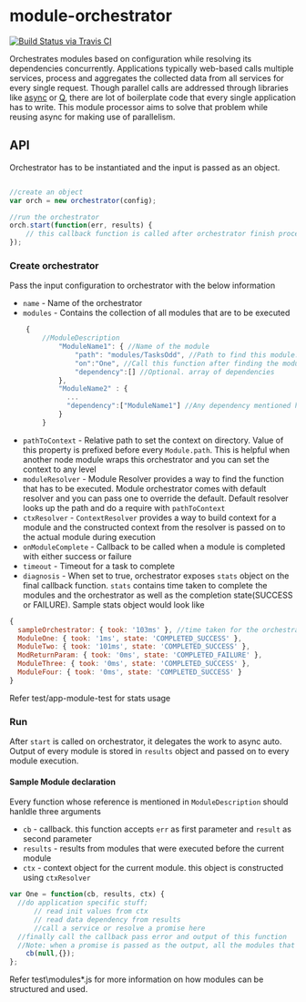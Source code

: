 # module-orchestrator

[![Build Status via Travis CI](https://api.travis-ci.org/appraveen/module-orchestrator.svg?branch=master)](https://travis-ci.org/appraveen/module-orchestrator)


Orchestrates modules based on configuration while resolving its dependencies concurrently. Applications typically web-based calls multiple services, process and aggregates the collected data from all services for every single request. Though parallel calls are addressed through libraries like [async](https://github.com/caolan/async) or [Q](https://github.com/kriskowal/q), there are lot of boilerplate code that every single application has to write. This module processor aims to solve that problem while reusing async for making use of parallelism.


## API

Orchestrator has to be instantiated and the input is passed as an object.  

```javascript

//create an object
var orch = new orchestrator(config);

//run the orchestrator	
orch.start(function(err, results) {
	// this callback function is called after orchestrator finish processing all modules
});
```

### Create orchestrator

Pass the input configuration to orchestrator with the below information

* `name` - Name of the orchestrator
* `modules` - Contains the collection of all modules that are to be executed

```javascript
	{
	    //ModuleDescription
			"ModuleName1": { //Name of the module
				"path": "modules/TasksOdd", //Path to find this module. 
				"on":"One", //Call this function after finding the module
				"dependency":[] //Optional. array of dependencies
			},
			"ModuleName2" : {
			  ...
			  "dependency":["ModuleName1"] //Any dependency mentioned here should exists in 'modules'
			}
		}
```
* `pathToContext` - Relative path to set the context on directory. Value of this property is prefixed before every `Module.path`. This is helpful when another node module wraps this orchestrator and you can set the context to any level
* `moduleResolver` - Module Resolver provides a way to find the function that has to be executed. Module orchestrator comes with default resolver and you can pass one to override the default. Default resolver looks up the path and do a require with `pathToContext`
* `ctxResolver` -  `ContextResolver` provides a way to build context for a module and the constructed context from the resolver is passed on to the actual module during execution
* `onModuleComplete` - Callback to be called when a module is completed with either success or failure
* `timeout` - Timeout for a task to complete
* `diagnosis` - When set to true, orchestrator exposes `stats` object on the final callback function. `stats` contains time taken to complete the modules and the orchestrator as well as the completion state(SUCCESS or FAILURE). Sample stats object would look like
````javascript
{ 
  sampleOrchestrator: { took: '103ms' }, //time taken for the orchestrator to complete
  ModuleOne: { took: '1ms', state: 'COMPLETED_SUCCESS' }, 
  ModuleTwo: { took: '101ms', state: 'COMPLETED_SUCCESS' },
  ModReturnParam: { took: '0ms', state: 'COMPLETED_FAILURE' },
  ModuleThree: { took: '0ms', state: 'COMPLETED_SUCCESS' },
  ModuleFour: { took: '0ms', state: 'COMPLETED_SUCCESS' } 
}
````
 Refer test/app-module-test for stats usage

### Run
After `start` is called on orchestrator, it delegates the work to async auto. Output of every module is stored in `results` object and passed on to every module execution. 

#### Sample Module declaration
Every function whose reference is mentioned in `ModuleDescription` should hanldle three arguments

* `cb` - callback. this function accepts `err` as first parameter and `result` as second parameter
* `results` - results from modules that were executed before the current module
* `ctx` - context object for the current module. this object is constructed using `ctxResolver`

```javascript
var One = function(cb, results, ctx) {
  //do application specific stuff;
      // read init values from ctx
      // read data dependency from results
      //call a service or resolve a promise here 
  //finally call the callback pass error and output of this function
  //Note: when a promise is passed as the output, all the modules that depend on this output must understand that the result is a promise    
	cb(null,{});
};
````
Refer test\modules\*.js for more information on how modules can be structured and used.
